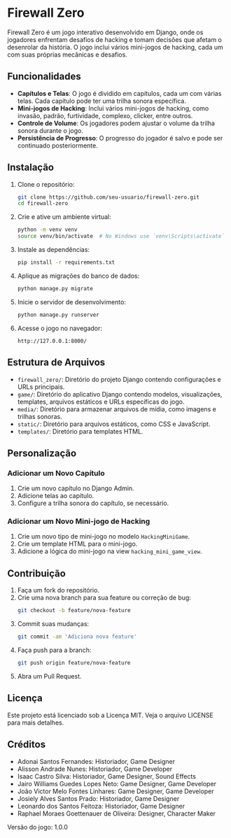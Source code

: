 # Firewall Zero

Firewall Zero é um jogo interativo desenvolvido em Django, onde os jogadores enfrentam desafios de hacking e tomam decisões que afetam o desenrolar da história. O jogo inclui vários mini-jogos de hacking, cada um com suas próprias mecânicas e desafios.

## Funcionalidades

- **Capítulos e Telas**: O jogo é dividido em capítulos, cada um com várias telas. Cada capítulo pode ter uma trilha sonora específica.
- **Mini-jogos de Hacking**: Inclui vários mini-jogos de hacking, como invasão, padrão, furtividade, complexo, clicker, entre outros.
- **Controle de Volume**: Os jogadores podem ajustar o volume da trilha sonora durante o jogo.
- **Persistência de Progresso**: O progresso do jogador é salvo e pode ser continuado posteriormente.

## Instalação

1. Clone o repositório:
    ```sh
    git clone https://github.com/seu-usuario/firewall-zero.git
    cd firewall-zero
    ```

2. Crie e ative um ambiente virtual:
    ```sh
    python -m venv venv
    source venv/bin/activate  # No Windows use `venv\Scripts\activate`
    ```

3. Instale as dependências:
    ```sh
    pip install -r requirements.txt
    ```

4. Aplique as migrações do banco de dados:
    ```sh
    python manage.py migrate
    ```

5. Inicie o servidor de desenvolvimento:
    ```sh
    python manage.py runserver
    ```

6. Acesse o jogo no navegador:
    ```
    http://127.0.0.1:8000/
    ```

## Estrutura de Arquivos

- `firewall_zero/`: Diretório do projeto Django contendo configurações e URLs principais.
- `game/`: Diretório do aplicativo Django contendo modelos, visualizações, templates, arquivos estáticos e URLs específicas do jogo.
- `media/`: Diretório para armazenar arquivos de mídia, como imagens e trilhas sonoras.
- `static/`: Diretório para arquivos estáticos, como CSS e JavaScript.
- `templates/`: Diretório para templates HTML.

## Personalização

### Adicionar um Novo Capítulo

1. Crie um novo capítulo no Django Admin.
2. Adicione telas ao capítulo.
3. Configure a trilha sonora do capítulo, se necessário.

### Adicionar um Novo Mini-jogo de Hacking

1. Crie um novo tipo de mini-jogo no modelo `HackingMiniGame`.
2. Crie um template HTML para o mini-jogo.
3. Adicione a lógica do mini-jogo na view `hacking_mini_game_view`.

## Contribuição

1. Faça um fork do repositório.
2. Crie uma nova branch para sua feature ou correção de bug:
    ```sh
    git checkout -b feature/nova-feature
    ```
3. Commit suas mudanças:
    ```sh
    git commit -am 'Adiciona nova feature'
    ```
4. Faça push para a branch:
    ```sh
    git push origin feature/nova-feature
    ```
5. Abra um Pull Request.

## Licença

Este projeto está licenciado sob a Licença MIT. Veja o arquivo LICENSE para mais detalhes.

## Créditos

- Adonai Santos Fernandes: Historiador, Game Designer
- Alisson Andrade Nunes: Historiador, Game Developer
- Isaac Castro Silva: Historiador, Game Designer, Sound Effects
- Jairo Williams Guedes Lopes Neto: Game Designer, Game Developer
- João Victor Melo Fontes Linhares: Game Designer, Game Developer
- Josiely Alves Santos Prado: Historiador, Game Designer
- Leonardo dos Santos Feitoza: Historiador, Game Designer
- Raphael Moraes Goettenauer de Oliveira: Designer, Character Maker

Versão do jogo: 1.0.0